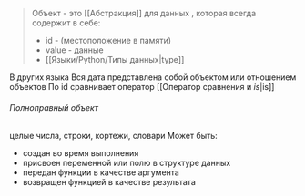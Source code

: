 > Объект - это [[Абстракция]] для данных , которая всегда содержит в себе:
> - id - (местоположение в памяти) 
> - value - данные
> - [[Языки/Python/Типы данных|type]]

В других языка
Вся дата представлена собой объектом или отношением объектов
По id сравнивает оператор [[Оператор сравнения и _is_|is]] 

###### Полноправный объект

целые числа, строки, кортежи, словари
Может быть:
- создан во время выполнения
- присвоен переменной или полю в структуре данных
- передан функции в качестве аргумента
- возвращен функцией в качестве результата





